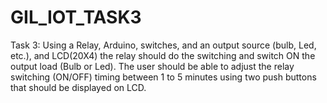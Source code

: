 # GIL_IOT_TASK3
Task 3: Using a Relay, Arduino, switches, and an output source (bulb, Led, etc.),
and LCD(20X4) the relay should do the switching and switch ON the output load
(Bulb or Led). The user should be able to adjust the relay switching (ON/OFF)
timing between 1 to 5 minutes using two push buttons that should be displayed
on LCD.
